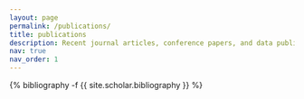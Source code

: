 ```yaml
---
layout: page
permalink: /publications/
title: publications
description: Recent journal articles, conference papers, and data publications
nav: true
nav_order: 1
---
```

<!-- _pages/publications.md -->
<div class="publications">

{% bibliography -f {{ site.scholar.bibliography }} %}

</div>
